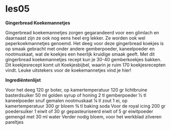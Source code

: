 # les05

**Gingerbread Koekemannetjes**

 Gingerbread koekemannetjes zorgen gegarandeerd voor een glimlach en daarnaast zijn ze ook nog eens heel erg lekker. Ze worden ook wel peperkoekmannetjes genoemd. Het deeg voor deze gingerbread koekjes is op smaak gebracht met onder andere gemberpoeder, kaneelpoeder en nootmuskaat, wat de koekjes een heerlijk kruidige smaak geeft. Met dit gingerbread koekemannetjes recept kun je 30-40 gemberkoekjes bakken. Dit koekjesrecept komt uit Koekjesbijbel, waarin je ruim 170 koekjesrecepten vindt. Leuke uitstekers voor de koekemannetjes vind je hier!




 **Ingrediëntenlijst**


Voor het deeg
120 gr boter, op kamertemperatuur
120 gr lichtbruine basterdsuiker
50 ml golden syrup of honing
2 tl gemberpoeder
½ tl kaneelpoeder
snuf gemalen nootmuskaat
¼ tl zout
1 ei, op kamertemperatuur
300 gr bloem
¾ tl baking soda
Voor de royal icing
200 gr poedersuiker
1 eiwit of 30 gr gepasteuriseerd eiwit of 5 gr eiwitpoeder gemengd met 30 ml water
Verder nodig
bloem, voor het werkblad
zilveren pareltjes
